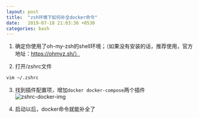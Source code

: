 ```yaml
---
layout: post
title:  "zsh环境下如何补全docker命令"
date:   2019-07-18 21:03:36 +0530
categories: bash
---
```


1. 确定你使用了oh-my-zsh的shell环境；（如果没有安装的话，推荐使用，官方地址：https://ohmyz.sh/）

2. 打开/zshrc文件  
```bash
vim ~/.zshrc
```

3. 找到插件配置项，增加`docker docker-compose`两个插件  
![zshrc-docker-img](https://phaedo.github.io/blog/post-assets/2019-07/zshrc-docker.png)

4. 启动以后，docker命令就能补全了
